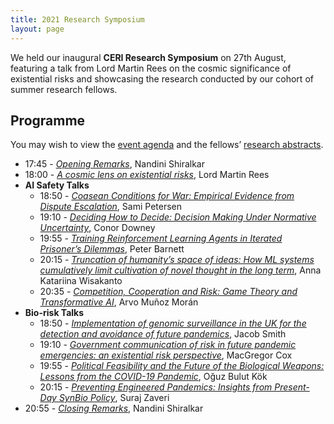 ```yaml
---
title: 2021 Research Symposium
layout: page
---
```


We held our inaugural **CERI Research Symposium** on 27th August, featuring a talk from Lord Martin Rees on the cosmic significance of existential risks and showcasing the research conducted by our cohort of summer research fellows.

## Programme

You may wish to view the [event agenda](https://drive.google.com/file/d/1EFxhr1uj5TjwL7M1Whu_NpT6QPUdpVbR/view?fbclid=IwAR3TbnsvkXzVzbRld5jG2ZzhgH-EDk1F93BaP97XrpNKnlpT_RHyDI6LujA) and the fellows’ [research abstracts](https://docs.google.com/presentation/d/1v9uGvRyVNQXqZCZVb58oZ4n9gqnk17LKg70FAmZULNo/edit).

- 17:45 - _[Opening Remarks](https://youtu.be/vNRf3OlE6Jg)_, Nandini Shiralkar
- 18:00 - _[A cosmic lens on existential risks](https://youtu.be/CU_EwpnLp94)_, Lord Martin Rees
- **AI Safety Talks**
    - 18:50 - _[Coasean Conditions for War: Empirical Evidence from Dispute Escalation](https://youtu.be/msqViVLOfjw)_, Sami Petersen
    - 19:10 - _[Deciding How to Decide: Decision Making Under Normative Uncertainty](https://youtu.be/msqViVLOfjw?t=1040)_, Conor Downey
    - 19:55 - _[Training Reinforcement Learning Agents in Iterated Prisoner’s Dilemmas](https://youtu.be/msqViVLOfjw?t=2446)_, Peter Barnett
    - 20:15 - _[Truncation of humanity’s space of ideas: How ML systems cumulatively limit cultivation of novel thought in the long term](https://youtu.be/msqViVLOfjw?t=3449)_, Anna Katariina Wisakanto
    - 20:35 - _[Competition, Cooperation and Risk: Game Theory and Transformative AI](https://youtu.be/msqViVLOfjw?t=4556)_, Arvo Muñoz Morán
- **Bio-risk Talks**
    - 18:50 - _[Implementation of genomic surveillance in the UK for the detection and avoidance of future pandemics](https://youtu.be/vacMPy5N_2k)_, Jacob Smith
    - 19:10 - _[Government communication of risk in future pandemic emergencies: an existential risk perspective](https://youtu.be/vacMPy5N_2k?t=1093)_, MacGregor Cox
    - 19:55 - _[Political Feasibility and the Future of the Biological Weapons: Lessons from the COVID-19 Pandemic](https://youtu.be/vacMPy5N_2k?t=2693)_, Oğuz Bulut Kök
    - 20:15 - _[Preventing Engineered Pandemics: Insights from Present-Day SynBio Policy](https://youtu.be/vacMPy5N_2k?t=3847)_, Suraj Zaveri
- 20:55 - _[Closing Remarks](https://youtu.be/msqViVLOfjw?t=5985)_, Nandini Shiralkar